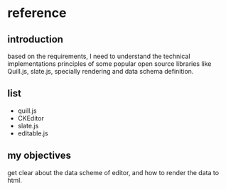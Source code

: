 # reference

## introduction

based on the requirements, I need to understand the technical implementations principles of some popular open source libraries like Quill.js, slate.js, specially rendering and data schema definition.

## list

- quill.js
- CKEditor
- slate.js
- editable.js

## my objectives

get clear about the data scheme of editor, and how to render the data to html.
